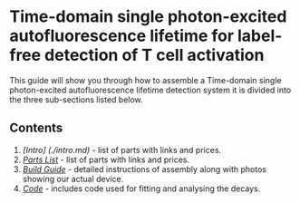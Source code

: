 # Time-domain single photon-excited autofluorescence lifetime for label-free detection of T cell activation

This guide will show you through how to assemble a Time-domain single photon-excited autofluorescence lifetime detection system it is divided into the three sub-sections listed below. 

## Contents

1. _[Intro] (./intro.md)_ - list of parts with links and prices.
1. _[Parts List](./parts_list.md)_ - list of parts with links and prices.
2. _[Build Guide](build_guide.md)_ - detailed instructions of assembly along with photos showing our actual device.
3. _[Code](./code/README.md)_ - includes code used for fitting and analysing the decays.
  